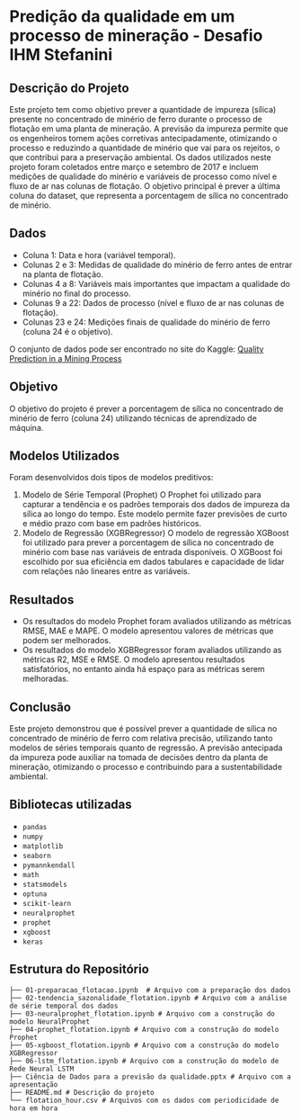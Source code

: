 # Predição da qualidade em um processo de mineração - Desafio IHM Stefanini

## Descrição do Projeto
Este projeto tem como objetivo prever a quantidade de impureza (sílica) presente no concentrado de minério de ferro durante o processo de flotação em uma planta de mineração. A previsão da impureza permite que os engenheiros tomem ações corretivas antecipadamente, otimizando o processo e reduzindo a quantidade de minério que vai para os rejeitos, o que contribui para a preservação ambiental.
Os dados utilizados neste projeto foram coletados entre março e setembro de 2017 e incluem medições de qualidade do minério e variáveis de processo como nível e fluxo de ar nas colunas de flotação. O objetivo principal é prever a última coluna do dataset, que representa a porcentagem de sílica no concentrado de minério.

## Dados
- Coluna 1: Data e hora (variável temporal).
- Colunas 2 e 3: Medidas de qualidade do minério de ferro antes de entrar na planta de flotação.
- Colunas 4 a 8: Variáveis mais importantes que impactam a qualidade do minério no final do processo.
- Colunas 9 a 22: Dados de processo (nível e fluxo de ar nas colunas de flotação).
- Colunas 23 e 24: Medições finais de qualidade do minério de ferro (coluna 24 é o objetivo).

O conjunto de dados pode ser encontrado no site do Kaggle: [Quality Prediction in a Mining Process](https://www.kaggle.com/datasets/edumagalhaes/quality-prediction-in-a-mining-process)

## Objetivo
O objetivo do projeto é prever a porcentagem de sílica no concentrado de minério de ferro (coluna 24) utilizando técnicas de aprendizado de máquina.

## Modelos Utilizados
Foram desenvolvidos dois tipos de modelos preditivos:
1. Modelo de Série Temporal (Prophet)
   O Prophet foi utilizado para capturar a tendência e os padrões temporais dos dados de impureza da sílica ao longo do tempo. Este modelo permite fazer previsões de curto e médio prazo com base em padrões históricos.
2. Modelo de Regressão (XGBRegressor)
   O modelo de regressão XGBoost foi utilizado para prever a porcentagem de sílica no concentrado de minério com base nas variáveis de entrada disponíveis. O XGBoost foi escolhido por sua eficiência em dados tabulares e capacidade de lidar com relações não lineares entre as variáveis.

## Resultados
- Os resultados do modelo Prophet foram avaliados utilizando as métricas RMSE, MAE e MAPE. O modelo apresentou valores de métricas que podem ser melhorados.
- Os resultados do modelo XGBRegressor foram avaliados utilizando as métricas R2, MSE e RMSE. O modelo apresentou resultados satisfatórios, no entanto ainda há espaço para as métricas serem melhoradas.

## Conclusão
Este projeto demonstrou que é possível prever a quantidade de sílica no concentrado de minério de ferro com relativa precisão, utilizando tanto modelos de séries temporais quanto de regressão. A previsão antecipada da impureza pode auxiliar na tomada de decisões dentro da planta de mineração, otimizando o processo e contribuindo para a sustentabilidade ambiental.

## Bibliotecas utilizadas
- `pandas`
- `numpy`
- `matplotlib`
- `seaborn`
- `pymannkendall`
- `math`
- `statsmodels`
- `optuna`
- `scikit-learn`
- `neuralprophet`
- `prophet`
- `xgboost`
- `keras`

## Estrutura do Repositório

```
├── 01-preparacao_flotacao.ipynb  # Arquivo com a preparação dos dados
├── 02-tendencia_sazonalidade_flotation.ipynb # Arquivo com a análise de série temporal dos dados
├── 03-neuralprophet_flotation.ipynb # Arquivo com a construção do modelo NeuralProphet
├── 04-prophet_flotation.ipynb # Arquivo com a construção do modelo Prophet
├── 05-xgboost_flotation.ipynb # Arquivo com a construção do modelo XGBRegressor
├── 06-lstm_flotation.ipynb # Arquivo com a construção do modelo de Rede Neural LSTM
├── Ciência de Dados para a previsão da qualidade.pptx # Arquivo com a apresentação
├── README.md # Descrição do projeto
└── flotation_hour.csv # Arquivos com os dados com periodicidade de hora em hora
```
